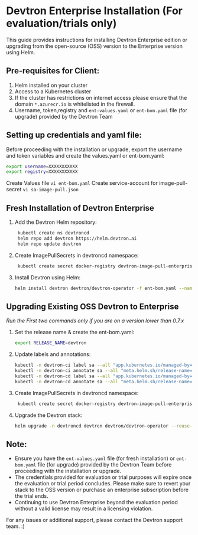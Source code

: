 # Devtron Enterprise Installation (For evaluation/trials only)

This guide provides instructions for installing Devtron Enterprise edition or upgrading from the open-source (OSS) version to the Enterprise version using Helm.

## Pre-requisites for Client:
1. Helm installed on your cluster
2. Access to a Kubernetes cluster
3. If the cluster has restrictions on internet access please ensure that the domain ```*.azurecr.io``` is whitelisted in the firewall.
4. Username, token,registry and `ent-values.yaml` or `ent-bom.yaml` file (for upgrade) provided by the Devtron Team

## Setting up credentials and yaml file:

Before proceeding with the installation or upgrade, export the username and token variables and create the values.yaml or ent-bom.yaml:

```bash
export username=XXXXXXXXXXX
export registry=XXXXXXXXXXX
```

Create Values file
    ```
    vi ent-bom.yaml
    ```
Create service-account for image-pull-secret
    ```
    vi sa-image-pull.json
    ```
## Fresh Installation of Devtron Enterprise

1. Add the Devtron Helm repository:
   ```bash
    kubectl create ns devtroncd
    helm repo add devtron https://helm.devtron.ai
    helm repo update devtron
   ```
   
2. Create ImagePullSecrets in devtroncd namespace:
   ```bash
    kubectl create secret docker-registry devtron-image-pull-enterprise --namespace devtroncd --docker-server=$registry --docker-username=$username --docker-password="$(cat sa-image-pull.json)"
   ```

3. Install Devtron using Helm:
   ```bash
   helm install devtron devtron/devtron-operator -f ent-bom.yaml --namespace devtroncd --set installer.modules={cicd} --set argo-cd.enabled=true --set security.enabled=true  --set notifier.enabled=true  --set security.trivy.enabled=true --set monitoring.grafana.enabled=true --set components.dashboard.registry=$registry --set components.devtron.registry=$registry --set components.kubelink.registry=$registry --set components.gitsensor.registry=$registry --set security.imageScanner.registry=$registry --set devtronEnterprise.casbin.registry=$registry --set devtronEnterprise.scoop.registry=$registry
   ```

## Upgrading Existing OSS Devtron to Enterprise

*Run the First two commands only if you are on a version lower than 0.7.x*

1. Set the release name & create the ent-bom.yaml:
   ```bash
   export RELEASE_NAME=devtron
   ```

2. Update labels and annotations:
   ```bash
   kubectl -n devtron-ci label sa --all "app.kubernetes.io/managed-by=Helm" --overwrite
   kubectl -n devtron-ci annotate sa --all "meta.helm.sh/release-name=$RELEASE_NAME" "meta.helm.sh/release-namespace=devtroncd" --overwrite
   kubectl -n devtron-cd label sa --all "app.kubernetes.io/managed-by=Helm" --overwrite
   kubectl -n devtron-cd annotate sa --all "meta.helm.sh/release-name=$RELEASE_NAME" "meta.helm.sh/release-namespace=devtroncd" --overwrite
   ```

3. Create ImagePullSecrets in devtroncd namespace:
   ```bash
    kubectl create secret docker-registry devtron-image-pull-enterprise --namespace devtroncd --docker-server=$registry --docker-username=$username --docker-password="$(cat sa-image-pull.json)"
   ```

4. Upgrade the Devtron stack:
   ```bash
   helm upgrade -n devtroncd devtron devtron/devtron-operator --reuse-values -f ent-bom.yaml --set components.dashboard.registry=$registry --set components.devtron.registry=$registry --set components.kubelink.registry=$registry --set components.gitsensor.registry=$registry --set security.imageScanner.registry=$registry --set devtronEnterprise.casbin.registry=$registry --set devtronEnterprise.scoop.registry=$registry
   ```

## Note:
- Ensure you have the `ent-values.yaml` file (for fresh installation) or `ent-bom.yaml` file (for upgrade) provided by the Devtron Team before proceeding with the installation or upgrade.
- The credentials provided for evaluation or trial purposes will expire once the evaluation or trial period concludes. Please make sure to revert your stack to the OSS version or purchase an enterprise subscription before the trial ends.
- Continuing to use Devtron Enterprise beyond the evaluation period without a valid license may result in a licensing violation.

For any issues or additional support, please contact the Devtron support team. :)
